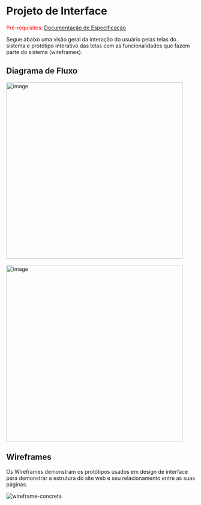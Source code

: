 
# Projeto de Interface

<span style="color:red">Pré-requisitos: <a href="2-Especificação do Projeto.md"> Documentação de Especificação</a></span>

Segue abaixo uma visão geral da interação do usuário pelas telas do sistema e protótipo interativo das telas com as funcionalidades que fazem parte do sistema (wireframes).

## Diagrama de Fluxo

<img width="470" alt="image" src="https://github.com/user-attachments/assets/45c6da4a-74b2-42da-8e75-1608a01088f4">
<br></br>
<img width="470" alt="image" src="https://github.com/user-attachments/assets/15d343ef-d26e-4d88-98f1-293e20e76533">

## Wireframes
Os Wireframes demonstram os protótipos usados em design de interface para demonstrar a estrutura do site web e seu relacionamento entre as suas páginas. 

![wireframe-concreta](https://github.com/user-attachments/assets/844fa11c-2f99-4971-a096-dc6698360704)
